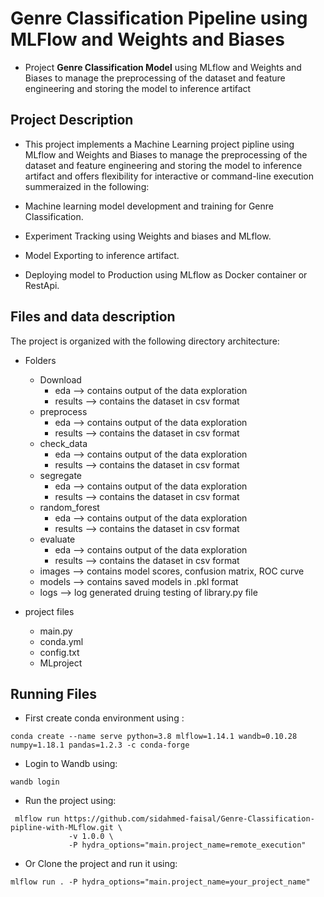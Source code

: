 # Genre Classification Pipeline using MLFlow and Weights and Biases 

- Project **Genre Classification Model** using MLflow and Weights and Biases to manage the preprocessing of the dataset and feature engineering and storing the model to inference artifact

## Project Description
- This project implements a Machine Learning project pipline using MLflow and Weights and Biases to manage the preprocessing of the dataset and feature engineering and storing the model to inference artifact and offers flexibility for interactive or command-line execution summeraized in the following:

* Machine learning model development and training for Genre Classification.

* Experiment Tracking using Weights and biases and MLflow.

* Model Exporting to inference artifact.

* Deploying model to Production using MLflow as Docker container or RestApi.

## Files and data description
The project is organized with the following directory architecture:
- Folders
    - Download     
        - eda       --> contains output of the data exploration
        - results   --> contains the dataset in csv format
    - preprocess      
        - eda       --> contains output of the data exploration
        - results   --> contains the dataset in csv format
    - check_data       
        - eda       --> contains output of the data exploration
        - results   --> contains the dataset in csv format
    - segregate      
        - eda       --> contains output of the data exploration
        - results   --> contains the dataset in csv format
    - random_forest      
        - eda       --> contains output of the data exploration
        - results   --> contains the dataset in csv format
    - evaluate      
        - eda       --> contains output of the data exploration
        - results   --> contains the dataset in csv format
    - images        --> contains model scores, confusion matrix, ROC curve
    - models        --> contains saved models in .pkl format
    - logs          --> log generated druing testing of library.py file

- project files 
    - main.py
    - conda.yml
    - config.txt
    - MLproject

## Running Files
* First create conda environment using :
```
conda create --name serve python=3.8 mlflow=1.14.1 wandb=0.10.28 numpy=1.18.1 pandas=1.2.3 -c conda-forge
```
* Login to Wandb using:
```
wandb login
```

* Run the project using:
```
 mlflow run https://github.com/sidahmed-faisal/Genre-Classification-pipline-with-MLflow.git \ 
             -v 1.0.0 \
             -P hydra_options="main.project_name=remote_execution"
``` 

* Or Clone the project and run it using:
```
mlflow run . -P hydra_options="main.project_name=your_project_name"
```





